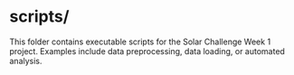 # scripts/

This folder contains executable scripts for the Solar Challenge Week 1 project.
Examples include data preprocessing, data loading, or automated analysis.

